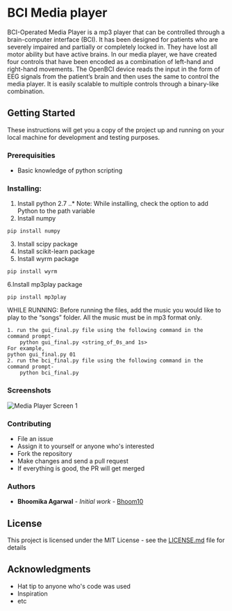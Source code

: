 # BCI Media player
BCI-Operated Media Player is a mp3 player that can be controlled through a
brain-computer interface (BCI). It has been designed for patients who are severely
impaired and partially or completely locked in. They have lost all motor ability but have
active brains. In our media player, we have created four controls that have been encoded
as a combination of left-hand and right-hand movements. The OpenBCI device reads the
input in the form of EEG signals from the patient’s brain and then uses the same to
control the media player. It is easily scalable to multiple controls through a binary-like
combination.

## Getting Started

These instructions will get you a copy of the project up and running on your local machine for development and testing purposes.

### Prerequisities
* Basic knowledge of python scripting 

### Installing:

1. Install python 2.7
..* Note: While installing, check the option to add Python to the path variable
2. Install numpy
 ```
pip install numpy
```
3. Install scipy package
4. Install scikit-learn package
5. Install wyrm package
```
pip install wyrm
```
6.Install mp3play package


```
pip install mp3play
```
WHILE RUNNING:
Before running the files, add the music you would like to play to the “songs” folder. All the music must be in mp3 format only. 
```
1. run the gui_final.py file using the following command in the command prompt-
	python gui_final.py <string_of_0s_and 1s>
For example,
python gui_final.py 01
2. run the bci_final.py file using the following command in the command prompt-
	python bci_final.py 
```
### Screenshots 
![Media Player Screen 1](http://i.imgur.com/M7GT8NH.jpg "Media Player Screen 1")

### Contributing
* File an issue
* Assign it to yourself or anyone who's interested 
* Fork the repository
* Make changes and send a pull request
* If everything is good, the PR will get merged



### Authors
* **Bhoomika Agarwal** - *Initial work* - [Bhoom10](https://github.com/bhoom10)


## License

This project is licensed under the MIT License - see the [LICENSE.md](https://github.com/bhoom10/bci-media-player/blob/master/LICENSE) file for details

## Acknowledgments

* Hat tip to anyone who's code was used
* Inspiration
* etc



